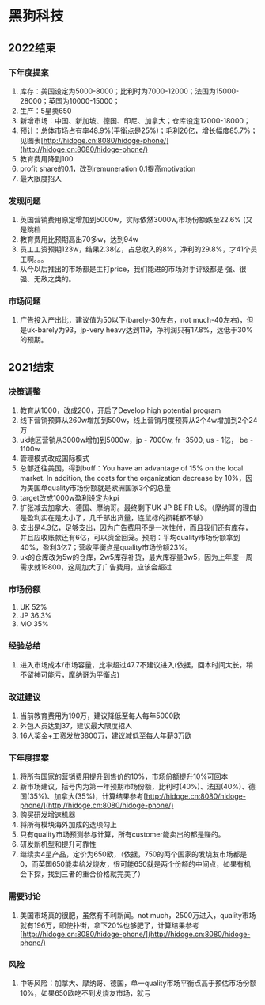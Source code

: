 # 黑狗科技
## 2022结束
### 下年度提案
1. 库存：美国设定为5000-8000；比利时为7000-12000；法国为15000-28000；英国为10000-15000；
2. 生产：5星卖650
3. 新增市场：中国、新加坡、德国、印尼、加拿大；仓库设定12000-18000；
4. 预计：总体市场占有率48.9%(平衡点是25%)；毛利26亿，增长幅度85.7%；见图表[http://hidoge.cn:8080/hidoge-phone/](http://hidoge.cn:8080/hidoge-phone/)
6. 教育费用降到100
7. profit share的0.1，改到remuneration 0.1提高motivation
8. 最大限度招人
### 发现问题
1. 英国营销费用原定增加到5000w，实际依然3000w,市场份额跌至22.6% (又是跳档
2. 教育费用比预期高出70多w，达到94w
3. 员工工资预期123w，结果2.38亿，占总收入的8%，净利的29.8%，才41个员工啊。。。
4. 从今以后推出的市场都是主打price，我们能进的市场对手评级都是 强、很强、无敌之类的。
### 市场问题
1. 广告投入产出比，建议值为50以下(barely-30左右，not much-40左右)，但是uk-barely为93，jp-very heavy达到119，净利润只有17.8%，远低于30%的预期。
## 2021结束
### 决策调整
1. 教育从1000，改成200，开启了Develop high potential program
2. 线下营销预算从260w增加到500w，线上营销月度预算从2个4w增加到2个24万
3. uk地区营销从3000w增加到5000w，jp - 7000w, fr -3500, us - 1亿， be - 1100w
4. 管理模式改成国际模式
5. 总部迁往美国，得到buff：You have an advantage of 15% on the local market. In addition, the costs for the organization decrease by 10%，因为美国单quality市场份额就是欧洲国家3个的总量
6. target改成1000w盈利设定为kpi
7. 扩张减去加拿大、德国、摩纳哥。最终剩下UK JP BE FR US。（摩纳哥的理由是盈利实在是太小了，几千部出货量，连鼠标的损耗都不够）
8. 支出是4.3亿，足够支出，因为广告费用不是一次性付，而且我们还有库存，并且应收账款还有6亿，可以资金回笼。预期：平均quality市场份额拿到40%，盈利3亿7；营收平衡点是quality市场份额23%。
9. uk的仓库改为5w的仓库，2w5库存补货，最大库存量3w5，因为上年度一周需求就19800，这周加大了广告费用，应该会超过
### 市场份额
1. UK 52%
2. JP 36.3%
3. MO 35%
### 经验总结
1. 进入市场成本/市场容量，比率超过47.7不建议进入(依据，回本时间太长，稍不留神可能亏，摩纳哥为平衡点)
### 改进建议
1. 当前教育费用为190万，建议降低至每人每年5000欧
2. 外包人员达到37，建议最大限度招人
3. 16人奖金+工资发放3800万，建议减低至每人年薪3万欧
### 下年度提案
1. 将所有国家的营销费用提升到售价的10%，市场份额提升10%可回本
2. 新市场建议，括号内为第一年预期市场份额，比利时(40%)、法国(40%)、德国(35%)、加拿大(35%)，计算结果参考[http://hidoge.cn:8080/hidoge-phone/](http://hidoge.cn:8080/hidoge-phone/)
3. 购买研发增速机器
4. 将所有模块海外加成的选项勾上
5. 只有quality市场预测参与计算，所有customer能卖出的都是赚的。
6. 研发新机型和提升可靠性
7. 继续卖4星产品，定价为650欧，（依据，750的两个国家的发烧友市场都是0，而英国650能卖给发烧友，很可能650就是两个份额的中间点，如果有机会下探，找到三者的重合价格就完美了）
### 需要讨论
1. 美国市场真的很肥，虽然有不利新闻。not much，2500万进入，quality市场就有196万，即使扑街，拿下20%也够肥了，计算结果参考[http://hidoge.cn:8080/hidoge-phone/](http://hidoge.cn:8080/hidoge-phone/)
### 风险
1. 中等风险：加拿大、摩纳哥、德国，单一quality市场平衡点高于预估市场份额10%，如果650欧吃不到发烧友市场，就亏
